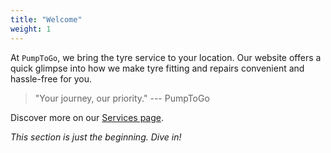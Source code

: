 ```yaml
---
title: "Welcome"
weight: 1
---
```


At `PumpToGo`, we bring the tyre service to your location. Our website offers a quick glimpse into how we make tyre fitting and repairs convenient and hassle-free for you.

> "Your journey, our priority." --- PumpToGo

Discover more on our [Services page](services).

*This section is just the beginning. Dive in!*
